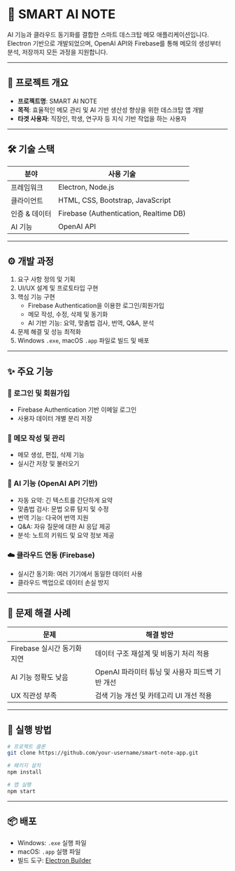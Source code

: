 # 🧠 SMART AI NOTE

AI 기능과 클라우드 동기화를 결합한 스마트 데스크탑 메모 애플리케이션입니다.  
Electron 기반으로 개발되었으며, OpenAI API와 Firebase를 통해 메모의 생성부터 분석, 저장까지 모든 과정을 지원합니다.

---

## 🎯 프로젝트 개요

- **프로젝트명**: SMART AI NOTE
- **목적**: 효율적인 메모 관리 및 AI 기반 생산성 향상을 위한 데스크탑 앱 개발
- **타겟 사용자**: 직장인, 학생, 연구자 등 지식 기반 작업을 하는 사용자

---

## 🛠 기술 스택

| 분야             | 사용 기술                         |
|------------------|------------------------------------|
| 프레임워크        | Electron, Node.js                  |
| 클라이언트        | HTML, CSS, Bootstrap, JavaScript   |
| 인증 & 데이터     | Firebase (Authentication, Realtime DB) |
| AI 기능           | OpenAI API                         |

---

## ⚙️ 개발 과정

1. 요구 사항 정의 및 기획
2. UI/UX 설계 및 프로토타입 구현
3. 핵심 기능 구현
    - Firebase Authentication을 이용한 로그인/회원가입
    - 메모 작성, 수정, 삭제 및 동기화
    - AI 기반 기능: 요약, 맞춤법 검사, 번역, Q&A, 분석
4. 문제 해결 및 성능 최적화
5. Windows `.exe`, macOS `.app` 파일로 빌드 및 배포

---

## ✨ 주요 기능

### 🔐 로그인 및 회원가입
- Firebase Authentication 기반 이메일 로그인
- 사용자 데이터 개별 분리 저장

### 📝 메모 작성 및 관리
- 메모 생성, 편집, 삭제 기능
- 실시간 저장 및 불러오기

### 🤖 AI 기능 (OpenAI API 기반)
- 자동 요약: 긴 텍스트를 간단하게 요약
- 맞춤법 검사: 문법 오류 탐지 및 수정
- 번역 기능: 다국어 번역 지원
- Q&A: 자유 질문에 대한 AI 응답 제공
- 분석: 노트의 키워드 및 요약 정보 제공

### ☁️ 클라우드 연동 (Firebase)
- 실시간 동기화: 여러 기기에서 동일한 데이터 사용
- 클라우드 백업으로 데이터 손실 방지

---

## 🧪 문제 해결 사례

| 문제 | 해결 방안 |
|------|-----------|
| Firebase 실시간 동기화 지연 | 데이터 구조 재설계 및 비동기 처리 적용 |
| AI 기능 정확도 낮음 | OpenAI 파라미터 튜닝 및 사용자 피드백 기반 개선 |
| UX 직관성 부족 | 검색 기능 개선 및 카테고리 UI 개선 적용 |

---

## 🚀 실행 방법

```bash
# 프로젝트 클론
git clone https://github.com/your-username/smart-note-app.git

# 패키지 설치
npm install

# 앱 실행
npm start
```

---

## 📦 배포

- Windows: `.exe` 실행 파일
- macOS: `.app` 실행 파일
- 빌드 도구: [Electron Builder](https://www.electron.build/)

